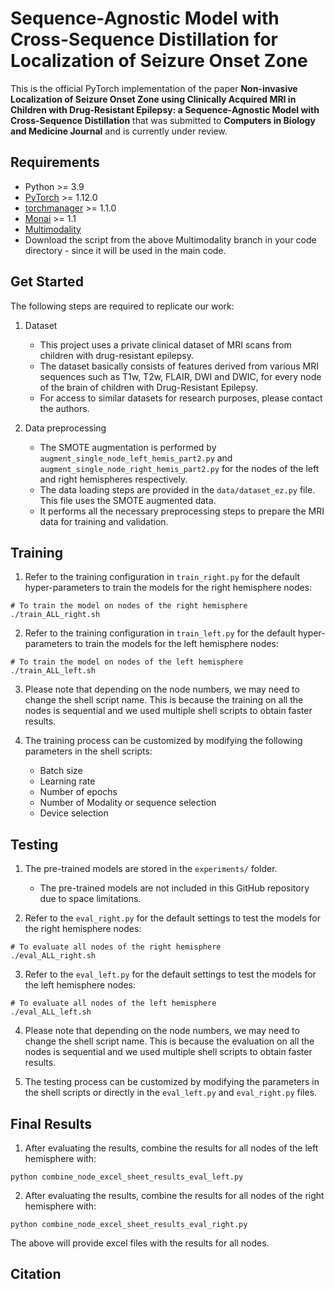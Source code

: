 # Sequence-Agnostic Model with Cross-Sequence Distillation for Localization of Seizure Onset Zone

This is the official PyTorch implementation of the paper **Non-invasive Localization of Seizure Onset Zone using Clinically Acquired MRI in Children with Drug-Resistant Epilepsy: a Sequence-Agnostic Model with Cross-Sequence Distillation** that was submitted to **Computers in Biology and Medicine Journal** and is currently under review.

## Requirements
* Python >= 3.9
* [PyTorch](https://pytorch.org) >= 1.12.0
* [torchmanager](https://github.com/kisonho/torchmanager) >= 1.1.0
* [Monai](https://monai.io) >= 1.1
* [Multimodality](https://github.com/kisonho/multimodality/tree/feature-0201)
* Download the script from the above Multimodality branch in your code directory - since it will be used in the main code.

## Get Started
The following steps are required to replicate our work:

1. Dataset
   * This project uses a private clinical dataset of MRI scans from children with drug-resistant epilepsy.
   * The dataset basically consists of features derived from various MRI sequences such as T1w, T2w, FLAIR, DWI and DWIC, for every node of the brain of children with Drug-Resistant Epilepsy.
   * For access to similar datasets for research purposes, please contact the authors.

2. Data preprocessing
   * The SMOTE augmentation is performed by `augment_single_node_left_hemis_part2.py` and `augment_single_node_right_hemis_part2.py` for the nodes of the left and right hemispheres respectively.
   * The data loading steps are provided in the `data/dataset_ez.py` file. This file uses the SMOTE augmented data.
   * It performs all the necessary preprocessing steps to prepare the MRI data for training and validation.

## Training
1. Refer to the training configuration in `train_right.py` for the default hyper-parameters to train the models for the right hemisphere nodes:
```
# To train the model on nodes of the right hemisphere
./train_ALL_right.sh
```

2. Refer to the training configuration in `train_left.py` for the default hyper-parameters to train the models for the left hemisphere nodes:
```
# To train the model on nodes of the left hemisphere
./train_ALL_left.sh
```

3. Please note that depending on the node numbers, we may need to change the shell script name. This is because the training on all the nodes is sequential and we used multiple shell scripts to obtain faster results.

4. The training process can be customized by modifying the following parameters in the shell scripts:
   * Batch size
   * Learning rate
   * Number of epochs
   * Number of Modality or sequence selection
   * Device selection

## Testing
1. The pre-trained models are stored in the `experiments/` folder. 
   * The pre-trained models are not included in this GitHub repository due to space limitations.

2. Refer to the `eval_right.py` for the default settings to test the models for the right hemisphere nodes:
```
# To evaluate all nodes of the right hemisphere
./eval_ALL_right.sh
```

3. Refer to the `eval_left.py` for the default settings to test the models for the left hemisphere nodes:
```
# To evaluate all nodes of the left hemisphere
./eval_ALL_left.sh
```

4. Please note that depending on the node numbers, we may need to change the shell script name. This is because the evaluation on all the nodes is sequential and we used multiple shell scripts to obtain faster results.

5. The testing process can be customized by modifying the parameters in the shell scripts or directly in the `eval_left.py` and `eval_right.py` files.

## Final Results
1. After evaluating the results, combine the results for all nodes of the left hemisphere with:
```
python combine_node_excel_sheet_results_eval_left.py
```

2. After evaluating the results, combine the results for all nodes of the right hemisphere with:
```
python combine_node_excel_sheet_results_eval_right.py
```

The above will provide excel files with the results for all nodes.

## Citation

